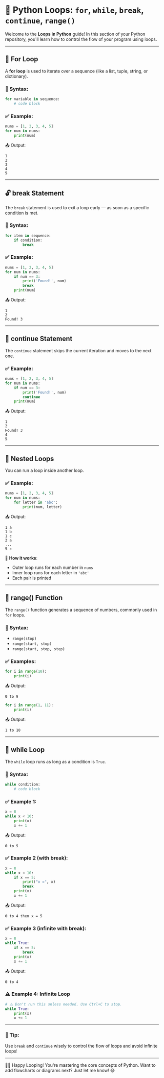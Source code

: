 # 🔁 Python Loops: `for`, `while`, `break`, `continue`, `range()`

Welcome to the **Loops in Python** guide! In this section of your Python repository, you'll learn how to control the flow of your program using loops.

---

## 🔂 For Loop

A **for loop** is used to iterate over a sequence (like a list, tuple, string, or dictionary).

### 🔹 Syntax:

```python
for variable in sequence:
    # code block
```

### ✅ Example:

```python
nums = [1, 2, 3, 4, 5]
for num in nums:
    print(num)
```

📤 Output:

```
1
2
3
4
5
```

---

## 🔓 break Statement

The `break` statement is used to exit a loop early — as soon as a specific condition is met.

### 🔹 Syntax:

```python
for item in sequence:
    if condition:
        break
```

### ✅ Example:

```python
nums = [1, 2, 3, 4, 5]
for num in nums:
    if num == 3:
        print('Found!', num)
        break
    print(num)
```

📤 Output:

```
1
2
Found! 3
```

---

## 🔁 continue Statement

The `continue` statement skips the current iteration and moves to the next one.

### ✅ Example:

```python
nums = [1, 2, 3, 4, 5]
for num in nums:
    if num == 3:
        print('Found!', num)
        continue
    print(num)
```

📤 Output:

```
1
2
Found! 3
4
5
```

---

## 🔁 Nested Loops

You can run a loop inside another loop.

### ✅ Example:

```python
nums = [1, 2, 3, 4, 5]
for num in nums:
    for letter in 'abc':
        print(num, letter)
```

📤 Output:

```
1 a
1 b
1 c
2 a
...
5 c
```

🧠 **How it works:**

* Outer loop runs for each number in `nums`
* Inner loop runs for each letter in `'abc'`
* Each pair is printed

---

## 🔢 range() Function

The `range()` function generates a sequence of numbers, commonly used in `for` loops.

### 🔹 Syntax:

* `range(stop)`
* `range(start, stop)`
* `range(start, stop, step)`

### ✅ Examples:

```python
for i in range(10):
    print(i)
```

📤 Output:

```
0 to 9
```

```python
for i in range(1, 11):
    print(i)
```

📤 Output:

```
1 to 10
```

---

## 🔄 while Loop

The `while` loop runs as long as a condition is `True`.

### 🔹 Syntax:

```python
while condition:
    # code block
```

### ✅ Example 1:

```python
x = 0
while x < 10:
    print(x)
    x += 1
```

📤 Output:

```
0 to 9
```

### ✅ Example 2 (with break):

```python
x = 0
while x < 10:
    if x == 5:
        print("x =", x)
        break
    print(x)
    x += 1
```

📤 Output:

```
0 to 4 then x = 5
```

### ✅ Example 3 (infinite with break):

```python
x = 0
while True:
    if x == 5:
        break
    print(x)
    x += 1
```

📤 Output:

```
0 to 4
```

### ⚠️ Example 4: Infinite Loop

```python
# ⚠️ Don't run this unless needed. Use Ctrl+C to stop.
while True:
    print(x)
    x += 1
```

---

### 🧠 Tip:

Use `break` and `continue` wisely to control the flow of loops and avoid infinite loops!

---

👨‍💻 Happy Looping! You're mastering the core concepts of Python.
Want to add flowcharts or diagrams next? Just let me know! 😄
